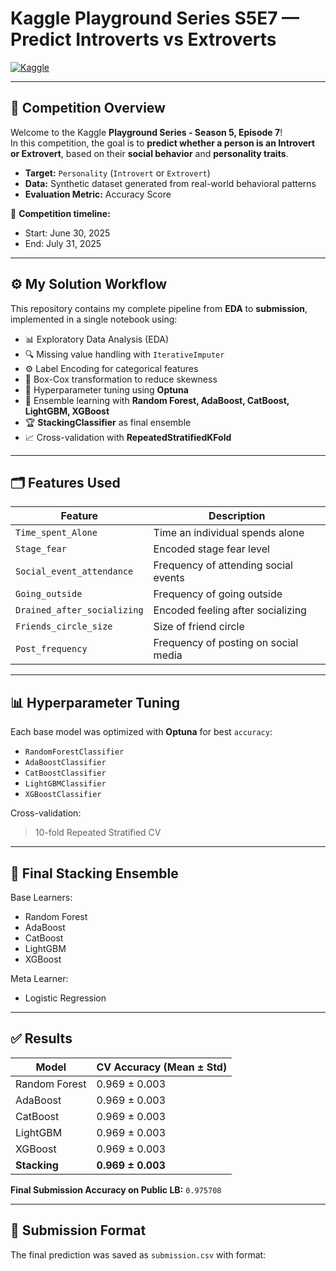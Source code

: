# Kaggle Playground Series S5E7 — Predict Introverts vs Extroverts

[![Kaggle](https://img.shields.io/badge/Kaggle-Playground%20Series%20S5E7-blue)](https://www.kaggle.com/competitions/playground-series-s5e7)

---

## 📌 Competition Overview

Welcome to the Kaggle **Playground Series - Season 5, Episode 7**!  
In this competition, the goal is to **predict whether a person is an Introvert or Extrovert**, based on their **social behavior** and **personality traits**.

- **Target:** `Personality` (`Introvert` or `Extrovert`)
- **Data:** Synthetic dataset generated from real-world behavioral patterns
- **Evaluation Metric:** Accuracy Score

📅 **Competition timeline:**  
- Start: June 30, 2025  
- End: July 31, 2025  

---

## ⚙️ My Solution Workflow

This repository contains my complete pipeline from **EDA** to **submission**, implemented in a single notebook using:

- 📊 Exploratory Data Analysis (EDA)
- 🔍 Missing value handling with `IterativeImputer`
- ⚙️ Label Encoding for categorical features
- 🔄 Box-Cox transformation to reduce skewness
- 🔧 Hyperparameter tuning using **Optuna**
- 🧩 Ensemble learning with **Random Forest, AdaBoost, CatBoost, LightGBM, XGBoost**
- 🏆 **StackingClassifier** as final ensemble
- 📈 Cross-validation with **RepeatedStratifiedKFold**

---

## 🗂️ Features Used

| Feature | Description |
|--------------------------|-----------------------------------------------|
| `Time_spent_Alone`       | Time an individual spends alone |
| `Stage_fear`             | Encoded stage fear level |
| `Social_event_attendance`| Frequency of attending social events |
| `Going_outside`          | Frequency of going outside |
| `Drained_after_socializing` | Encoded feeling after socializing |
| `Friends_circle_size`    | Size of friend circle |
| `Post_frequency`         | Frequency of posting on social media |

---

## 📊 Hyperparameter Tuning

Each base model was optimized with **Optuna** for best `accuracy`:
- `RandomForestClassifier`
- `AdaBoostClassifier`
- `CatBoostClassifier`
- `LightGBMClassifier`
- `XGBoostClassifier`

Cross-validation:  
> 10-fold Repeated Stratified CV

---

## 🔗 Final Stacking Ensemble

Base Learners:
- Random Forest
- AdaBoost
- CatBoost
- LightGBM
- XGBoost

Meta Learner:
- Logistic Regression

---

## ✅ Results

| Model         | CV Accuracy (Mean ± Std) |
|---------------|--------------------------|
| Random Forest | 0.969 ± 0.003 |
| AdaBoost      | 0.969 ± 0.003 |
| CatBoost      | 0.969 ± 0.003 |
| LightGBM      | 0.969 ± 0.003 |
| XGBoost       | 0.969 ± 0.003 |
| **Stacking**  | **0.969 ± 0.003** |

**Final Submission Accuracy on Public LB:** `0.975708`

---

## 📝 Submission Format

The final prediction was saved as `submission.csv` with format:
